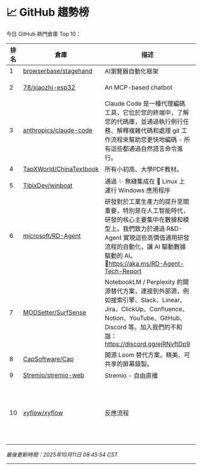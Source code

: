 # 📈 GitHub 趨勢榜

今日 GitHub 熱門倉庫 Top 10：

| 排名 | 倉庫 | 描述 | 星標 | 程式語言 |
|-----|------|------|------|----------|
| 1 | [browserbase/stagehand](https://github.com/browserbase/stagehand) | AI瀏覽器自動化框架 | ⭐ 18,108 | TypeScript |
| 2 | [78/xiaozhi-esp32](https://github.com/78/xiaozhi-esp32) | An MCP-based chatbot | 一個基於MCP的聊天機器人 | ⭐ 19,386 | C++ |
| 3 | [anthropics/claude-code](https://github.com/anthropics/claude-code) | Claude Code 是一種代理編碼工具，它位於您的終端中，了解您的代碼庫，並通過執行例行任務、解釋複雜代碼和處理 git 工作流程來幫助您更快地編碼 - 所有這些都通過自然語言命令進行。 | ⭐ 36,161 | TypeScript |
| 4 | [TapXWorld/ChinaTextbook](https://github.com/TapXWorld/ChinaTextbook) | 所有小初高、大學PDF教材。 | ⭐ 52,533 | Roff |
| 5 | [TibixDev/winboat](https://github.com/TibixDev/winboat) | 通過 ✨ 無縫集成在 🐧 Linux 上運行 Windows 應用程序 | ⭐ 9,242 | TypeScript |
| 6 | [microsoft/RD-Agent](https://github.com/microsoft/RD-Agent) | 研發對於工業生產力的提升至關重要，特別是在人工智能時代，研發的核心主要集中在數據和模型上。我們致力於通過 R&D-Agent 實現這些高價值通用研發流程的自動化，讓 AI 驅動數據驅動的 AI。 🔗https://aka.ms/RD-Agent-Tech-Report | ⭐ 8,325 | Python |
| 7 | [MODSetter/SurfSense](https://github.com/MODSetter/SurfSense) | NotebookLM / Perplexity 的開源替代方案，連接到外部源，例如搜索引擎、Slack、Linear、Jira、ClickUp、Confluence、Notion、YouTube、GitHub、Discord 等。加入我們的不和諧：https://discord.gg/ejRNvftDp9 | ⭐ 9,127 | Python |
| 8 | [CapSoftware/Cap](https://github.com/CapSoftware/Cap) | 開源 Loom 替代方案。精美、可共享的屏幕錄製。 | ⭐ 12,374 | TypeScript |
| 9 | [Stremio/stremio-web](https://github.com/Stremio/stremio-web) | Stremio - 自由直播 | ⭐ 7,233 | JavaScript |
| 10 | [xyflow/xyflow](https://github.com/xyflow/xyflow) | 反應流程| Svelte Flow - 強大的開源庫，用於使用 React (https://reactflow.dev) 或 Svelte (https://svelteflow.dev) 構建基於節點的 UI。開箱即用，可無限定制。 | ⭐ 32,429 | TypeScript |

*最後更新時間：2025年10月11日 08:45:54 CST*

---
